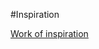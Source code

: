 #Inspiration 

[Work of inspiration](https://www.behance.net/gallery/111608281/Blackroom?tracking_source=search_projects%7Cweb+design)